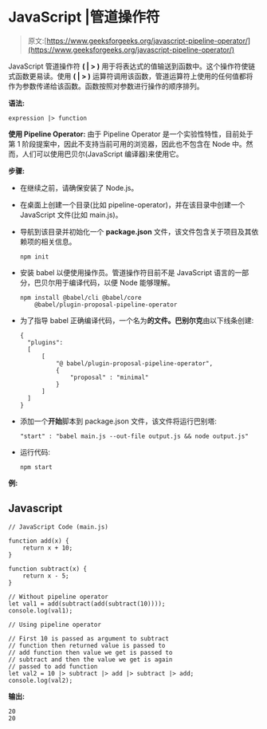 # JavaScript |管道操作符

> 原文:[https://www.geeksforgeeks.org/javascript-pipeline-operator/](https://www.geeksforgeeks.org/javascript-pipeline-operator/)

JavaScript 管道操作符 **( | > )** 用于将表达式的值输送到函数中。这个操作符使链式函数更易读。使用 **( | > )** 运算符调用该函数，管道运算符上使用的任何值都将作为参数传递给该函数。函数按照对参数进行操作的顺序排列。

**语法:**

```
expression |> function
```

**使用 Pipeline Operator:** 由于 Pipeline Operator 是一个实验性特性，目前处于第 1 阶段提案中，因此不支持当前可用的浏览器，因此也不包含在 Node 中。然而，人们可以使用巴贝尔(JavaScript 编译器)来使用它。

**步骤:**

*   在继续之前，请确保安装了 Node.js。
*   在桌面上创建一个目录(比如 pipeline-operator)，并在该目录中创建一个 JavaScript 文件(比如 main.js)。
*   导航到该目录并初始化一个 **package.json** 文件，该文件包含关于项目及其依赖项的相关信息。

    ```
    npm init

    ```

*   安装 babel 以便使用操作员。管道操作符目前不是 JavaScript 语言的一部分，巴贝尔用于编译代码，以便 Node 能够理解。

    ```
    npm install @babel/cli @babel/core 
        @babel/plugin-proposal-pipeline-operator 

    ```

*   为了指导 babel 正确编译代码，一个名为**的文件。巴别尔克**由以下线条创建:

    ```
    {
      "plugins": 
      [
          [
              "@ babel/plugin-proposal-pipeline-operator",
              {
                  "proposal" : "minimal"
              }    
          ]
      ]
    }

    ```

*   添加一个**开始**脚本到 package.json 文件，该文件将运行巴别塔:

    ```
    "start" : "babel main.js --out-file output.js && node output.js"

    ```

*   运行代码:

    ```
    npm start
    ```

**例:**

## Javascript

```
// JavaScript Code (main.js)

function add(x) {
    return x + 10;
}

function subtract(x) {
    return x - 5;
}

// Without pipeline operator
let val1 = add(subtract(add(subtract(10))));
console.log(val1);

// Using pipeline operator

// First 10 is passed as argument to subtract
// function then returned value is passed to
// add function then value we get is passed to
// subtract and then the value we get is again
// passed to add function
let val2 = 10 |> subtract |> add |> subtract |> add;
console.log(val2);
```

**输出:**

```
20
20
```